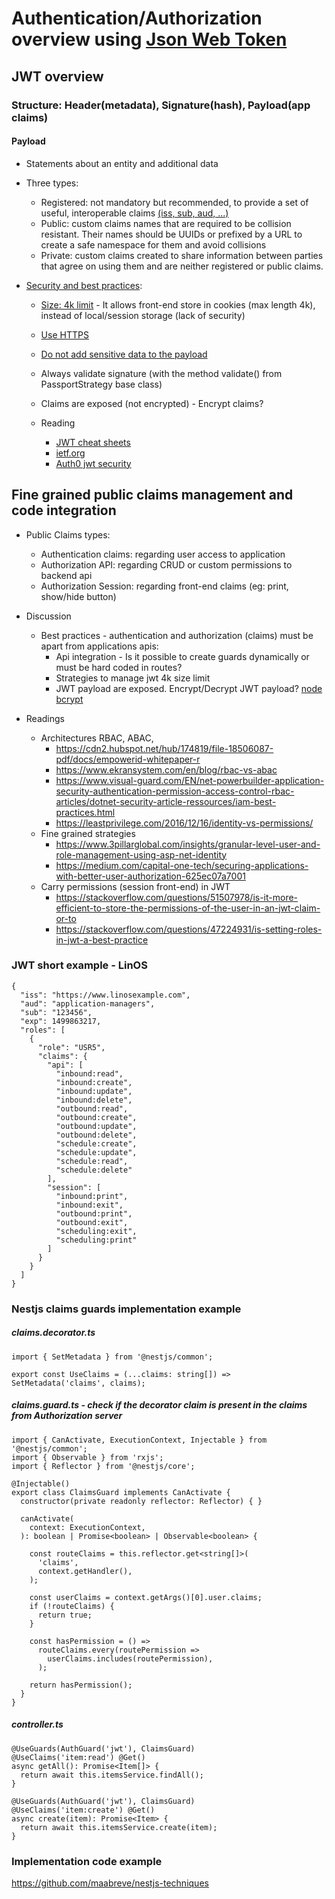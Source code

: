 # Authentication/Authorization overview using [Json Web Token](https://tools.ietf.org/html/rfc7519)

## JWT overview
### Structure: Header(metadata), Signature(hash), Payload(app claims)
#### Payload
  - Statements about an entity and additional data
  - Three types:
    - Registered: not mandatory but recommended, to provide a set of useful, interoperable claims [(iss, sub, aud, ...)]((https://tools.ietf.org/html/rfc7519#section-4.1))
    - Public: custom claims names that are required to be collision resistant. Their names should be UUIDs or prefixed by a URL to create a safe namespace for them and avoid collisions
    - Private: custom claims created to share information between parties that agree on using them and are neither registered or public claims.


- [Security and best practices](https://auth0.com/docs/best-practices/token-best-practices):

    - [Size: 4k limit](https://cheatsheetseries.owasp.org/cheatsheets/HTML5_Security_Cheat_Sheet.html#local-storage) - It allows front-end store in cookies (max length 4k), instead of local/session storage (lack of security)
    - [Use HTTPS](https://auth0.com/docs/best-practices/token-best-practices)
    - [Do not add sensitive data to the payload](https://auth0.com/docs/best-practices/token-best-practices)
    - Always validate signature (with the method validate() from PassportStrategy base class)
    - Claims are exposed (not encrypted) - Encrypt claims?

    - Reading
      - [JWT cheat sheets](https://pragmaticwebsecurity.com/files/cheatsheets/jwt.pdf)
      - [ietf.org](https://tools.ietf.org/id/draft-ietf-oauth-jwt-bcp-02.html)
      - [Auth0 jwt security](https://auth0.com/blog/a-look-at-the-latest-draft-for-jwt-bcp)


## Fine grained public claims management and code integration
  - Public Claims types:
    - Authentication claims: regarding user access to application
    - Authorization API: regarding CRUD or custom permissions to backend api
    - Authorization Session: regarding front-end claims (eg: print, show/hide button)

  - Discussion
    - Best practices - authentication and authorization (claims) must be apart from applications apis:
      - Api integration - Is it possible to create guards dynamically or must be hard coded in routes?
      - Strategies to manage jwt 4k size limit
      - JWT payload are exposed. Encrypt/Decrypt JWT payload? [node bcrypt](https://github.com/kelektiv/node.bcrypt.js#readme)

  - Readings
    - Architectures RBAC, ABAC,
      - https://cdn2.hubspot.net/hub/174819/file-18506087-pdf/docs/empowerid-whitepaper-r
      - https://www.ekransystem.com/en/blog/rbac-vs-abac
      - https://www.visual-guard.com/EN/net-powerbuilder-application-security-authentication-permission-access-control-rbac-articles/dotnet-security-article-ressources/iam-best-practices.html
      - https://leastprivilege.com/2016/12/16/identity-vs-permissions/
    - Fine grained strategies
      - https://www.3pillarglobal.com/insights/granular-level-user-and-role-management-using-asp-net-identity
      - https://medium.com/capital-one-tech/securing-applications-with-better-user-authorization-625ec07a7001
    - Carry permissions (session front-end) in JWT
      - https://stackoverflow.com/questions/51507978/is-it-more-efficient-to-store-the-permissions-of-the-user-in-an-jwt-claim-or-to
      - https://stackoverflow.com/questions/47224931/is-setting-roles-in-jwt-a-best-practice


### JWT short example - LinOS
```
{
  "iss": "https://www.linosexample.com",
  "aud": "application-managers",
  "sub": "123456",
  "exp": 1499863217,
  "roles": [
    {
      "role": "USR5",
      "claims": {
        "api": [
          "inbound:read",
          "inbound:create",
          "inbound:update",
          "inbound:delete",
          "outbound:read",
          "outbound:create",
          "outbound:update",
          "outbound:delete",
          "schedule:create",
          "schedule:update",
          "schedule:read",
          "schedule:delete"
        ],
        "session": [
          "inbound:print",
          "inbound:exit",
          "outbound:print",
          "outbound:exit",
          "scheduling:exit",
          "scheduling:print"
        ]
      }
    }
  ]
}
```


### Nestjs claims guards implementation example

  ##### claims.decorator.ts
  ```
  import { SetMetadata } from '@nestjs/common';

  export const UseClaims = (...claims: string[]) =>
  SetMetadata('claims', claims);
  ```

  ##### claims.guard.ts - check if the decorator claim is present in the claims from Authorization server
  ```
  import { CanActivate, ExecutionContext, Injectable } from '@nestjs/common';
  import { Observable } from 'rxjs';
  import { Reflector } from '@nestjs/core';

  @Injectable()
  export class ClaimsGuard implements CanActivate {
    constructor(private readonly reflector: Reflector) { }

    canActivate(
      context: ExecutionContext,
    ): boolean | Promise<boolean> | Observable<boolean> {

      const routeClaims = this.reflector.get<string[]>(
        'claims',
        context.getHandler(),
      );

      const userClaims = context.getArgs()[0].user.claims;
      if (!routeClaims) {
        return true;
      }

      const hasPermission = () =>
        routeClaims.every(routePermission =>
          userClaims.includes(routePermission),
        );

      return hasPermission();
    }
  }
  ```

  ##### controller.ts
  ```
  @UseGuards(AuthGuard('jwt'), ClaimsGuard)
  @UseClaims('item:read') @Get()
  async getAll(): Promise<Item[]> {
    return await this.itemsService.findAll();
  }

  @UseGuards(AuthGuard('jwt'), ClaimsGuard)
  @UseClaims('item:create') @Get()
  async create(item): Promise<Item> {
    return await this.itemsService.create(item);
  }

  ```


### Implementation code example

https://github.com/maabreve/nestjs-techniques

